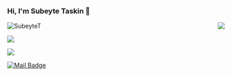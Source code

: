 ### Hi, I'm Subeyte Taskin 👋

<!--
**SubeyteT/SubeyteT** is a ✨ _special_ ✨ repository because its `README.md` (this file) appears on your GitHub profile.

Here are some ideas to get you started:

- 🔭 I’m currently working on ...
- 🌱 I’m currently learning ...
- 👯 I’m looking to collaborate on ...
- 🤔 I’m looking for help with ...
- 💬 Ask me about ...
- 📫 How to reach me: ...
- 😄 Pronouns: ...
- ⚡ Fun fact: ...
-->
<img align='right' src="https://github-readme-stats.vercel.app/api?username=SubeyteT&show_icons=true">

<p align="left"> <img src="https://komarev.com/ghpvc/?username=SubeyteT" alt="SubeyteT" /> </p>

[![](https://img.shields.io/github/followers/SubeyteT?style=social)](https://www.github.com/SubeyteT)


[![](https://img.shields.io/badge/linkedin-%230077B5.svg?&style=for-the-badge&logo=linkedin&logoColor=white)](https://www.linkedin.com/in/subeyte-taskin/)

[![Mail Badge](https://img.shields.io/badge/subeyte.taskin@gmail.com-c14438?style=for-the-badge&logo=Gmail&logoColor=white&link=mailto:subeyte.taskin@gmail.com)](mailto:subeyte.taskin@gmail.com)


